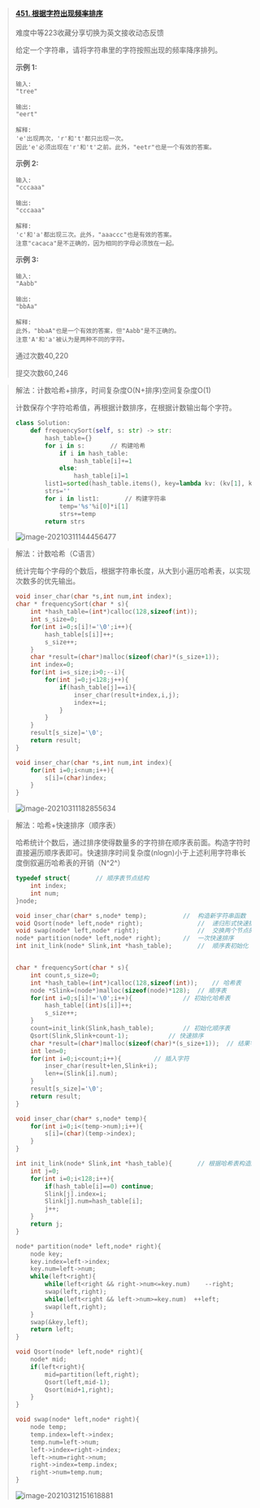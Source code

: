 > #### [451. 根据字符出现频率排序](https://leetcode-cn.com/problems/sort-characters-by-frequency/)
>
> 难度中等223收藏分享切换为英文接收动态反馈
>
> 给定一个字符串，请将字符串里的字符按照出现的频率降序排列。
>
> **示例 1:**
>
> ```
> 输入:
> "tree"
> 
> 输出:
> "eert"
> 
> 解释:
> 'e'出现两次，'r'和't'都只出现一次。
> 因此'e'必须出现在'r'和't'之前。此外，"eetr"也是一个有效的答案。
> ```
>
> **示例 2:**
>
> ```
> 输入:
> "cccaaa"
> 
> 输出:
> "cccaaa"
> 
> 解释:
> 'c'和'a'都出现三次。此外，"aaaccc"也是有效的答案。
> 注意"cacaca"是不正确的，因为相同的字母必须放在一起。
> ```
>
> **示例 3:**
>
> ```
> 输入:
> "Aabb"
> 
> 输出:
> "bbAa"
> 
> 解释:
> 此外，"bbaA"也是一个有效的答案，但"Aabb"是不正确的。
> 注意'A'和'a'被认为是两种不同的字符。
> ```
>
> 通过次数40,220
>
> 提交次数60,246

> 解法：计数哈希+排序，时间复杂度O(N+排序)空间复杂度O(1)
>
> 计数保存个字符哈希值，再根据计数排序，在根据计数输出每个字符。
>
> ```python
> class Solution:
>     def frequencySort(self, s: str) -> str:
>         hash_table={}
>         for i in s:		// 构建哈希
>             if i in hash_table:
>                 hash_table[i]+=1
>             else:
>                 hash_table[i]=1
>         list1=sorted(hash_table.items(), key=lambda kv: (kv[1], kv[0]),reverse=True)		// 排序返回列表，每个元素为key-value元组
>         strs=''
>         for i in list1:		// 构建字符串
>             temp='%s'%i[0]*i[1]
>             strs+=temp
>         return strs
> 
> 
> ```
>
> ![image-20210311144456477](image\image-20210311144456477.png)

> 解法：计数哈希（C语言）
>
> 统计完每个字母的个数后，根据字符串长度，从大到小遍历哈希表，以实现次数多的优先输出。
>
> ```c
> void inser_char(char *s,int num,int index);
> char * frequencySort(char * s){
>     int *hash_table=(int*)calloc(128,sizeof(int));
>     int s_size=0;
>     for(int i=0;s[i]!='\0';i++){
>         hash_table[s[i]]++;
>         s_size++;
>     }
>     char *result=(char*)malloc(sizeof(char)*(s_size+1));
>     int index=0;
>     for(int i=s_size;i>0;--i){
>         for(int j=0;j<128;j++){
>             if(hash_table[j]==i){
>                 inser_char(result+index,i,j);
>                 index+=i;
>             }
>         }
>     }
>     result[s_size]='\0';
>     return result;
> }
> 
> void inser_char(char *s,int num,int index){
>     for(int i=0;i<num;i++){
>         s[i]=(char)index;
>     }
> }
> ```
>
> ![image-20210311182855634](image\image-20210311182855634.png)

> 解法：哈希+快速排序（顺序表）
>
> 哈希统计个数后，通过排序使得数量多的字符排在顺序表前面。构造字符时直接遍历顺序表即可。快速排序时间复杂度(nlogn)小于上述利用字符串长度倒叙遍历哈希表的开销（N^2^）
>
> ```c
> typedef struct{		// 顺序表节点结构
>     int index;
>     int num;
> }node;
> 
> void inser_char(char* s,node* temp);			//	构造新字符串函数
> void Qsort(node* left,node* right);				//	递归形式快速排序
> void swap(node* left,node* right);				//	交换两个节点的值
> node* partition(node* left,node* right);		//	一次快速排序
> int init_link(node* Slink,int *hash_table);		//	顺序表初始化
> 
> 
> char * frequencySort(char * s){
>     int count,s_size=0;
>     int *hash_table=(int*)calloc(128,sizeof(int));	// 哈希表
>     node *Slink=(node*)malloc(sizeof(node)*128);	// 顺序表
>     for(int i=0;s[i]!='\0';i++){				// 初始化哈希表
>         hash_table[(int)s[i]]++;
>         s_size++;
>     }
>     count=init_link(Slink,hash_table);		// 初始化顺序表
>     Qsort(Slink,Slink+count-1);			// 快速排序
>     char *result=(char*)malloc(sizeof(char)*(s_size+1));	// 结果字符串
>     int len=0;
>     for(int i=0;i<count;i++){			// 插入字符
>         inser_char(result+len,Slink+i);
>         len+=(Slink[i].num);
>     }
>     result[s_size]='\0';
>     return result;
> }
> 
> void inser_char(char* s,node* temp){
>     for(int i=0;i<(temp->num);i++){
>         s[i]=(char)(temp->index);
>     }
> }
> 
> int init_link(node* Slink,int *hash_table){		// 根据哈希表构造顺序表，只保存哈希表值不为零的项
>     int j=0;
>     for(int i=0;i<128;i++){
>         if(hash_table[i]==0) continue;
>         Slink[j].index=i;
>         Slink[j].num=hash_table[i];
>         j++;
>     }
>     return j;
> }
> 
> node* partition(node* left,node* right){
>     node key;
>     key.index=left->index;
>     key.num=left->num;
>     while(left<right){
>         while(left<right && right->num<=key.num)    --right;
>         swap(left,right);
>         while(left<right && left->num>=key.num)  ++left;
>         swap(left,right);
>     }
>     swap(&key,left);
>     return left;
> }
> 
> void Qsort(node* left,node* right){
>     node* mid;
>     if(left<right){
>         mid=partition(left,right);
>         Qsort(left,mid-1);
>         Qsort(mid+1,right);
>     }
> }
> 
> void swap(node* left,node* right){
>     node temp;
>     temp.index=left->index;
>     temp.num=left->num;
>     left->index=right->index;
>     left->num=right->num;
>     right->index=temp.index;
>     right->num=temp.num;
> }
> ```
>
> ![image-20210312151618881](image\image-20210312151618881.png)